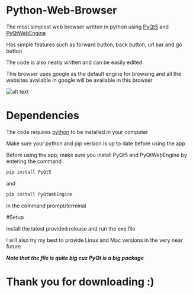 # Python-Web-Browser
The most simplest web browser written in python using [PyQt5](https://pypi.org/project/PyQt5/) and [PyQtWebEngine](https://pypi.org/project/PyQtWebEngine/)

Has simple features such as forward button, back button, url bar and go button

The code is also neatly written and can be easily edited

This browser uses google as the default engine for browsing and all the websites available in google will be available in this browser

![alt text](https://cdn.discordapp.com/attachments/950043764062310450/957977147929153556/unknown.png)

# Dependencies

The code requires [python](https://www.python.org/downloads) to be installed in your computer

Make sure your python and pip version is up to date before using the app

Before using the app, make sure you install PyQt5 and PyQtWebEngine by entering the command
```sh
pip install PyQt5
```
and
```sh
pip install PyQtWebEngine
```
in the command prompt/terminal

#Setup

Install the latest provided release and run the exe file

I will also try my best to provide Linux and Mac versions in the very near future

***Note that the file is quite big cuz PyQt is a big package***

# Thank you for downloading :)
